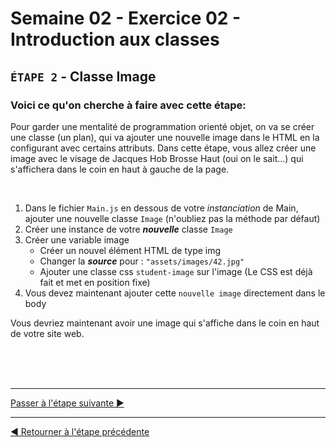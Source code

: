 # Semaine 02 - Exercice 02 - Introduction aux classes

## `ÉTAPE 2` - Classe Image

### Voici ce qu'on cherche à faire avec cette étape:

Pour garder une mentalité de programmation orienté objet, on va se créer une classe (un plan), qui va ajouter une nouvelle image dans le HTML en la configurant avec certains attributs. Dans cette étape, vous allez créer une image avec le visage de Jacques Hob Brosse Haut (oui on le sait...) qui s'affichera dans le coin en haut à gauche de la page.

<br>

1. Dans le fichier `Main.js` en dessous de votre _instanciation_ de Main, ajouter une nouvelle classe `Image` (n'oubliez pas la méthode par défaut)
1. Créer une instance de votre **_nouvelle_** classe `Image`
1. Créer une variable image
   - Créer un nouvel élément HTML de type img
   - Changer la **_source_** pour : `"assets/images/42.jpg"`
   - Ajouter une classe css `student-image` sur l'image (Le CSS est déjà fait et met en position fixe)
1. Vous devez maintenant ajouter cette `nouvelle image` directement dans le body

Vous devriez maintenant avoir une image qui s'affiche dans le coin en haut de votre site web.  
<br>

<br><br><hr>

[Passer à l'étape suivante ▶](c.md)

<hr>

[◀ Retourner à l'étape précédente](a.md)
